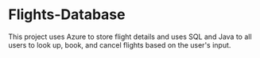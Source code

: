 # Flights-Database
This project uses Azure to store flight details and uses SQL and Java to all users to look up, book, and cancel flights based on the user's input.
